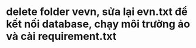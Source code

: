 # delete folder vevn, sửa lại evn.txt để kết nối database, chạy môi trường ảo và cài requirement.txt
